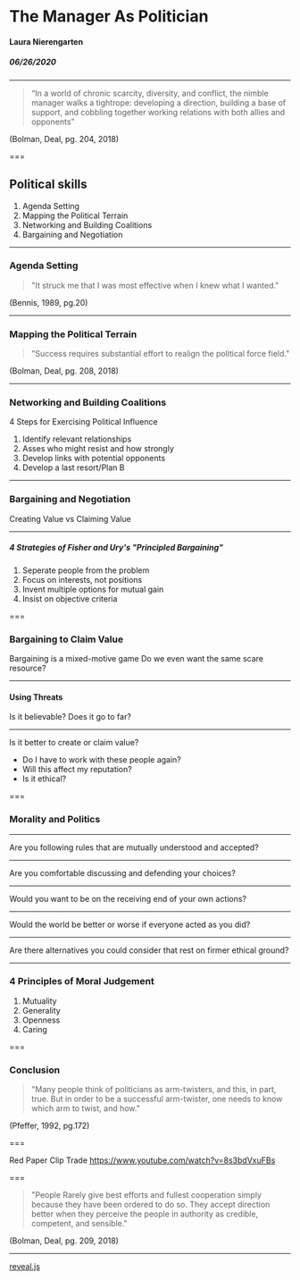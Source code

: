 <!-- .slide: style="text-align: left;"> -->
# The Manager As Politician

#### Laura Nierengarten
##### 06/26/2020

---

> “In a world of chronic scarcity, diversity, and conflict, the nimble manager walks a tightrope: developing a direction, building a base of support, and cobbling together working relations with both allies and opponents” 

(Bolman, Deal, pg. 204, 2018)

===

## Political skills

1. Agenda Setting
2. Mapping the Political Terrain
3. Networking and Building Coalitions
4. Bargaining and Negotiation

---

### Agenda Setting

> "It struck me that I was most effective when I knew what I wanted."
 
 (Bennis, 1989, pg.20)

---

### Mapping the Political Terrain

> "Success requires substantial effort to realign the political force field." 

(Bolman, Deal, pg. 208, 2018)

---


### Networking and Building Coalitions

4 Steps for Exercising Political Influence
1. Identify relevant relationships
2. Asses who might resist and how strongly
3. Develop links with potential opponents 
4. Develop a last resort/Plan B

---


### Bargaining and Negotiation

Creating Value
vs
Claiming Value

---
##### 4 Strategies of Fisher and Ury's "Principled Bargaining"

1. Seperate people from the problem
2. Focus on interests, not positions
3. Invent multiple options for mutual gain
4. Insist on objective criteria 

===

### Bargaining to Claim Value

Bargaining is a mixed-motive game
Do we even want the same scare resource?

---
#### Using Threats

Is it believable?
Does it go to far?

---

Is it better to create or claim value?
 - Do I have to work with these people again?
 - Will this affect my reputation?
 - Is it ethical?
 
===

### Morality and Politics

---

Are you following rules that are mutually understood and accepted? 

--- 

Are you comfortable discussing and defending your choices?

---

Would you want to be on the receiving end of your own actions? 

---

Would the world be better or worse if everyone acted as you did?  

---

Are there alternatives you could consider that rest on firmer ethical ground? 

---

### 4 Principles of Moral Judgement
1. Mutuality
2. Generality
3. Openness
4. Caring

===

### Conclusion

> "Many people think of politicians as arm-twisters, and this, in part, true.
But in order to be a successful arm-twister, one needs to know which arm to twist, and how."

(Pfeffer, 1992, pg.172)

===



Red Paper Clip Trade
https://www.youtube.com/watch?v=8s3bdVxuFBs

===
> "People Rarely give best efforts and fullest cooperation simply because they have been ordered to do so. They accept direction better when they perceive the people in authority as credible, competent, and sensible." 

(Bolman, Deal, pg. 209, 2018)

---


[reveal.js](https://revealjs.com/)
